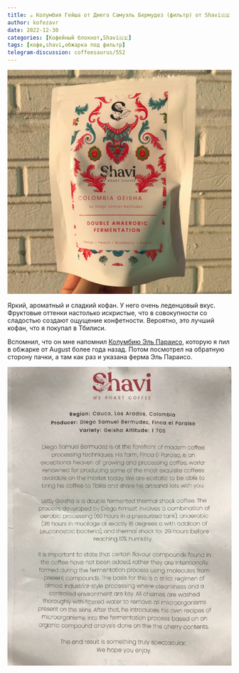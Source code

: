 ```yaml
---
title: ☕️ Колумбия Гейша от Диего Самуэль Бермудез (фильтр) от Shavi🇬🇪
author: kofezavr
date: 2022-12-30
categories: [Кофейный блокнот,Shavi🇬🇪]
tags: [кофе,shavi,обжарка под фильтр]
telegram-discussion: coffeesaurus/552
--- 
```

![Колумбия Гейша от Диего Самуэль Бермудез (фильтр) от Shavi🇬🇪](/assets/img/posts/22/12/columbia-geisha-1.jpg)

Яркий, ароматный и сладкий кофан. У него очень леденцовый вкус. Фруктовые оттенки настолько искристые, что в совокупности со сладостью создают ощущение конфетности. Вероятно, это лучший кофан, что я покупал в Тбилиси.

Вспомнил, что он мне напомнил [Колумбию Эль Параисо](https://www.instagram.com/p/CSYY6JHDpyi/), которую я пил в обжарке от August более года назад. Потом посмотрел на обратную сторону пачки, а там как раз и указана ферма Эль Параисо. 

![Колумбия Гейша от Диего Самуэль Бермудез (фильтр) от Shavi🇬🇪](/assets/img/posts/22/12/columbia-geisha-2.jpg)
